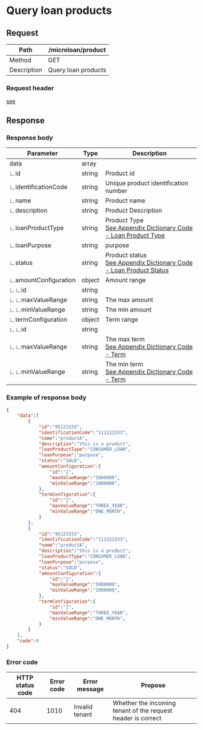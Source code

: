 # Query loan products

## Request

| Path        | /microloan/product  |
| ----------- | ------------------- |
| Method      | GET                 |
| Description | Query loan products |

### Request header

[see](../../header.md)

## Response

### Response body

| Parameter            | Type   | Description                                                  |
| -------------------- | ------ | ------------------------------------------------------------ |
| data                 | array  |                                                              |
| ∟id                  | string | Product id                                                   |
| ∟identificationCode  | string | Unique product identification number                         |
| ∟name                | string | Product name                                                 |
| ∟description         | string | Product Description                                          |
| ∟loanProductType     | string | Product Type<br/> [See Appendix Dictionary Code - Loan Product Type](../../appendices/dictionary_code.md) |
| ∟loanPurpose         | string | purpose                                                      |
| ∟status              | string | Product status<br/> [See Appendix Dictionary Code - Loan Product Status](../../appendices/dictionary_code.md) |
| ∟amountConfiguration | object | Amount range                                                 |
| ∟∟id                 | string |                                                              |
| ∟∟maxValueRange      | string | The max amount                                               |
| ∟∟minValueRange      | string | The min amount                                               |
| ∟termConfiguration   | object | Term range                                                   |
| ∟∟id                 | string |                                                              |
| ∟∟maxValueRange      | string | The max term<br/> [See Appendix Dictionary Code - Term](../../appendices/dictionary_code.md) |
| ∟∟minValueRange      | string | The min term<br/> [See Appendix Dictionary Code - Term](../../appendices/dictionary_code.md) |

### Example of response body

```json
{
    "data":[
        {
            "id":"95123333",
            "identificationCode":"111222333",
            "name":"productA",
            "description":"this is a product",
            "loanProductType":"CONSUMER_LOAN",
            "loanPurpose":"purpose",
            "status":"SOLD",
            "amountConfiguration":{
                "id":"1",
                "maxValueRange":"5000000",
                "minValueRange":"1000000",
            },
            "termConfiguration":{
                "id":"1",
                "maxValueRange":"THREE_YEAR",
                "minValueRange":"ONE_MONTH",
            }
        },
        {
            "id":"95123333",
            "identificationCode":"111222333",
            "name":"productA",
            "description":"this is a product",
            "loanProductType":"CONSUMER_LOAN",
            "loanPurpose":"purpose",
            "status":"SOLD",
            "amountConfiguration":{
                "id":"1",
                "maxValueRange":"5000000",
                "minValueRange":"1000000",
            },
            "termConfiguration":{
                "id":"1",
                "maxValueRange":"THREE_YEAR",
                "minValueRange":"ONE_MONTH",
            }
        }
    ],
    "code":0
}
```

### Error code

| HTTP status code | Error code | Error message  | Propose                                                      |
| ---------------- | ---------- | -------------- | ------------------------------------------------------------ |
| 404              | 1010       | Invalid tenant | Whether the incoming tenant of the request header is correct |